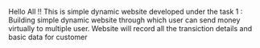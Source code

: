 Hello All !!
This is simple dynamic website developed under the task 1 : Building simple dynamic website through which user can send money virtually to multiple user. Website will record all the transiction details and basic data for customer
